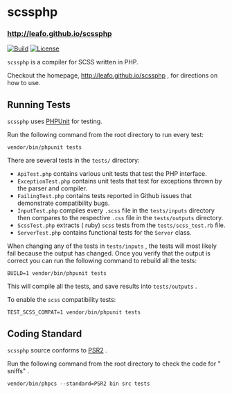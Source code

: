 # scssphp

### <http://leafo.github.io/scssphp>

[![Build](https://travis-ci.org/leafo/scssphp.svg?branch=master)](http://travis-ci.org/leafo/scssphp)
[![License](https://poser.pugx.org/leafo/scssphp/license.svg)](https://packagist.org/packages/leafo/scssphp)

`scssphp`
is
a
compiler
for
SCSS
written
in
PHP.

Checkout
the
homepage, <http://leafo.github.io/scssphp>
,
for
directions
on
how
to
use.

## Running Tests

`scssphp`
uses [PHPUnit](https://github.com/sebastianbergmann/phpunit)
for
testing.

Run
the
following
command
from
the
root
directory
to
run
every
test:

    vendor/bin/phpunit tests

There
are
several
tests
in
the `tests/`
directory:

* `ApiTest.php`
  contains
  various
  unit
  tests
  that
  test
  the
  PHP
  interface.
* `ExceptionTest.php`
  contains
  unit
  tests
  that
  test
  for
  exceptions
  thrown
  by
  the
  parser
  and
  compiler.
* `FailingTest.php`
  contains
  tests
  reported
  in
  Github
  issues
  that
  demonstrate
  compatibility
  bugs.
* `InputTest.php`
  compiles
  every `.scss`
  file
  in
  the `tests/inputs`
  directory
  then
  compares
  to
  the
  respective `.css`
  file
  in
  the `tests/outputs`
  directory.
* `ScssTest.php`
  extracts (
  ruby) `scss`
  tests
  from
  the `tests/scss_test.rb`
  file.
* `ServerTest.php`
  contains
  functional
  tests
  for
  the `Server`
  class.

When
changing
any
of
the
tests
in `tests/inputs`
,
the
tests
will
most
likely
fail
because
the
output
has
changed.
Once
you
verify
that
the
output
is
correct
you
can
run
the
following
command
to
rebuild
all
the
tests:

    BUILD=1 vendor/bin/phpunit tests

This
will
compile
all
the
tests,
and
save
results
into `tests/outputs`
.

To
enable
the `scss`
compatibility
tests:

    TEST_SCSS_COMPAT=1 vendor/bin/phpunit tests

## Coding Standard

`scssphp`
source
conforms
to [PSR2](http://www.php-fig.org/psr/psr-2/)
.

Run
the
following
command
from
the
root
directory
to
check
the
code
for "
sniffs"
.

    vendor/bin/phpcs --standard=PSR2 bin src tests
